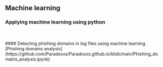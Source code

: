 ## Machine learning 
### Applying machine learning using python
<br/>
<br/>
#### Detecting phishing domains in log files using machine learning
[Phishing domains analysis](https://github.com/Paradoxxs/Paradoxxs.github.io/blob/main/Phishing_domains_analysis.ipynb)
